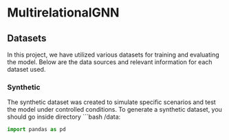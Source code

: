 # MultirelationalGNN

## Datasets
In this project, we have utilized various datasets for training and evaluating the model. Below are the data sources and relevant information for each dataset used.

### Synthetic
The synthetic dataset was created to simulate specific scenarios and test the model under controlled conditions. 
To generate a synthetic dataset, you should go inside directory ```bash /data:
```python
import pandas as pd




